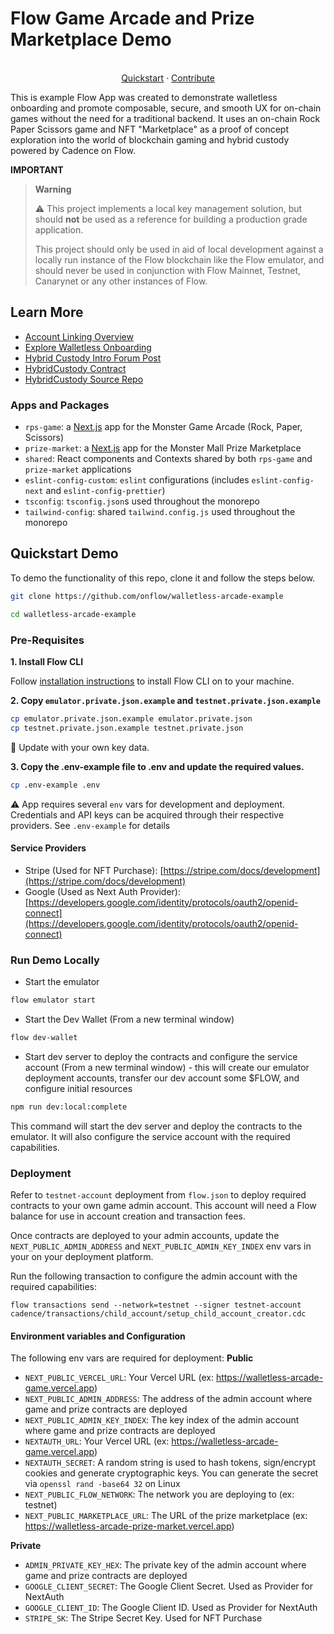 # Flow Game Arcade and Prize Marketplace Demo

<p align="center">
<br />
<a href="https://github.com/onflow/walletless-arcade-example#quickstart-demo">Quickstart</a>
·
<a href="https://github.com/onflow/fcl-js/blob/master/CONTRIBUTING.md">Contribute</a>

</p>

This is example Flow App was created to demonstrate walletless onboarding and promote composable, secure, and smooth UX for on-chain games without the need for a traditional backend. It uses an on-chain Rock Paper Scissors game and NFT "Marketplace" as a proof of concept exploration into the world of blockchain gaming and hybrid custody powered by Cadence on Flow.

**IMPORTANT**

> **Warning**
>
> :warning: This project implements a local key management solution, but should **not** be used as a reference for
> building a production grade application.
>
> This project should only be used in aid of local development against a locally run instance of the Flow blockchain like the Flow emulator, and should never be used in conjunction with Flow Mainnet, Testnet, Canarynet or any other instances of Flow.

## Learn More

- [Account Linking Overview](https://developers.flow.com/account-linking)
- [Explore Walletless Onboarding](https://developers.flow.com/account-linking/guides/walletless-onboarding)
- [Hybrid Custody Intro Forum Post](https://forum.onflow.org/t/hybrid-custody/4016)
- [HybridCustody Contract](https://f.dnz.dev/294e44e1ec6993c6/HybridCustody)
- [HybridCustody Source Repo](https://github.com/onflow/hybrid-custody)

### Apps and Packages

- `rps-game`: a [Next.js](https://nextjs.org/) app for the Monster Game Arcade (Rock, Paper, Scissors)
- `prize-market`: a [Next.js](https://nextjs.org/) app for the Monster Mall Prize Marketplace
- `shared`: React components and Contexts shared by both `rps-game` and `prize-market` applications
- `eslint-config-custom`: `eslint` configurations (includes `eslint-config-next` and `eslint-config-prettier`)
- `tsconfig`: `tsconfig.json`s used throughout the monorepo
- `tailwind-config`: shared `tailwind.config.js` used throughout the monorepo

## Quickstart Demo

To demo the functionality of this repo, clone it and follow the steps below.

```sh
git clone https://github.com/onflow/walletless-arcade-example

cd walletless-arcade-example
```

### Pre-Requisites

**1. Install Flow CLI**

Follow [installation instructions](https://developers.flow.com/tooling/flow-cli/install) to install Flow CLI on to your machine.

**2. Copy `emulator.private.json.example` and `testnet.private.json.example`**

```sh
cp emulator.private.json.example emulator.private.json
cp testnet.private.json.example testnet.private.json
```

:bookmark: Update with your own key data.

**3. Copy the .env-example file to .env and update the required values.**

```sh
cp .env-example .env
```

:warning: App requires several `env` vars for development and deployment. Credentials and API keys can be acquired through their respective providers. See `.env-example` for details

#### Service Providers

- Stripe (Used for NFT Purchase): [https://stripe.com/docs/development](https://stripe.com/docs/development)
- Google (Used as Next Auth Provider): [https://developers.google.com/identity/protocols/oauth2/openid-connect](https://developers.google.com/identity/protocols/oauth2/openid-connect)

### Run Demo Locally

- Start the emulator

```sh
flow emulator start
```

- Start the Dev Wallet (From a new terminal window)

```sh
flow dev-wallet
```

- Start dev server to deploy the contracts and configure the service account (From a new terminal window) - this will create our emulator deployment accounts, transfer our dev account some $FLOW, and configure initial resources

```sh
npm run dev:local:complete
```

This command will start the dev server and deploy the contracts to the emulator. It will also configure the service account with the required capabilities.

### Deployment

Refer to `testnet-account` deployment from `flow.json` to deploy required contracts to your own game admin account.
This account will need a Flow balance for use in account creation and transaction fees.

Once contracts are deployed to your admin accounts, update the `NEXT_PUBLIC_ADMIN_ADDRESS` and `NEXT_PUBLIC_ADMIN_KEY_INDEX` env vars in your on your deployment platform.

Run the following transaction to configure the admin account with the required capabilities:

```shell
flow transactions send --network=testnet --signer testnet-account cadence/transactions/child_account/setup_child_account_creator.cdc
```

#### Environment variables and Configuration
The following env vars are required for deployment:
**Public**
- `NEXT_PUBLIC_VERCEL_URL`: Your Vercel URL (ex: https://walletless-arcade-game.vercel.app)
- `NEXT_PUBLIC_ADMIN_ADDRESS`: The address of the admin account where game and prize contracts are deployed
- `NEXT_PUBLIC_ADMIN_KEY_INDEX`: The key index of the admin account where game and prize contracts are deployed
- `NEXTAUTH_URL`: Your Vercel URL (ex: https://walletless-arcade-game.vercel.app)
- `NEXTAUTH_SECRET`: A random string is used to hash tokens, sign/encrypt cookies and generate cryptographic keys. You can generate the secret via `openssl rand -base64 32` on Linux
- `NEXT_PUBLIC_FLOW_NETWORK`: The network you are deploying to (ex: testnet)
- `NEXT_PUBLIC_MARKETPLACE_URL`: The URL of the prize marketplace (ex: https://walletless-arcade-prize-market.vercel.app)

**Private**
- `ADMIN_PRIVATE_KEY_HEX`: The private key of the admin account where game and prize contracts are deployed
- `GOOGLE_CLIENT_SECRET`: The Google Client Secret. Used as Provider for NextAuth
- `GOOGLE_CLIENT_ID`: The Google Client ID. Used as Provider for NextAuth
- `STRIPE_SK`: The Stripe Secret Key. Used for NFT Purchase

